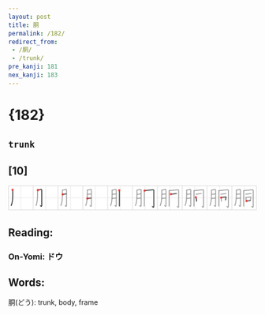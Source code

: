```yaml
---
layout: post
title: 胴
permalink: /182/
redirect_from:
 - /胴/
 - /trunk/
pre_kanji: 181
nex_kanji: 183
---
```


# {182}

## `trunk`

## [10]

<div class="stroke"><img src="../images/E883B4.png" /></div>

## Reading:

### On-Yomi: ドウ

## Words:

胴(どう): trunk, body, frame
